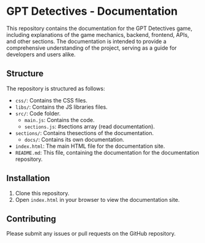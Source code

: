 # GPT Detectives - Documentation

This repository contains the documentation for the GPT Detectives game, including explanations of the game mechanics, backend, frontend, APIs, and other sections. The documentation is intended to provide a comprehensive understanding of the project, serving as a guide for developers and users alike.

## Structure

The repository is structured as follows:

- `css/`: Contains the CSS files.
- `libs/`: Contains the JS libraries files.
- `src/`: Code folder.
  - `main.js`: Contains the code.
  - `sections.js`: #sections array (read documentation).
- `sections/`: Contains thesections of the documentation.
  - `docs/`: Contains its own documentation.
- `index.html`: The main HTML file for the documentation site.
- `README.md`: This file, containing the documentation for the documentation repository.

## Installation

1. Clone this repository.
2. Open `index.html` in your browser to view the documentation site.

## Contributing

Please submit any issues or pull requests on the GitHub repository.
